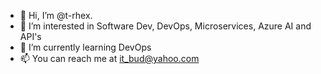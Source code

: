 - 👋 Hi, I’m @t-rhex.
- 👀 I’m interested in Software Dev, DevOps, Microservices, Azure AI and API's
- 🌱 I’m currently learning DevOps
- 📫 You can reach me at it_bud@yahoo.com

<!---
it-bud/it-bud is a ✨ special ✨ repository because its `README.md` (this file) appears on your GitHub profile.
You can click the Preview link to take a look at your changes.
--->

